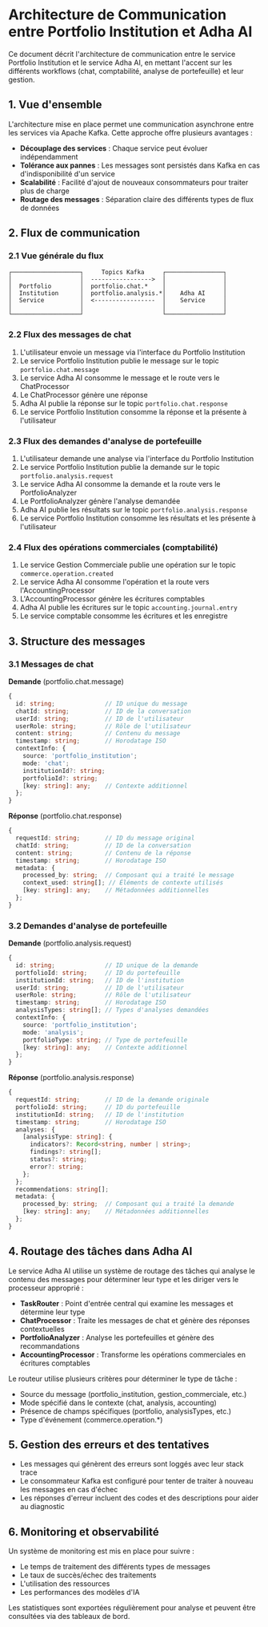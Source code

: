# Architecture de Communication entre Portfolio Institution et Adha AI

Ce document décrit l'architecture de communication entre le service Portfolio Institution et le service Adha AI, en mettant l'accent sur les différents workflows (chat, comptabilité, analyse de portefeuille) et leur gestion.

## 1. Vue d'ensemble

L'architecture mise en place permet une communication asynchrone entre les services via Apache Kafka. Cette approche offre plusieurs avantages :

- **Découplage des services** : Chaque service peut évoluer indépendamment
- **Tolérance aux pannes** : Les messages sont persistés dans Kafka en cas d'indisponibilité d'un service
- **Scalabilité** : Facilité d'ajout de nouveaux consommateurs pour traiter plus de charge
- **Routage des messages** : Séparation claire des différents types de flux de données

## 2. Flux de communication

### 2.1 Vue générale du flux

```
┌───────────────────┐     Topics Kafka     ┌────────────────┐
│                   │  ----------------->  │                │
│  Portfolio        │  portfolio.chat.*    │                │
│  Institution      │  portfolio.analysis.*│    Adha AI     │
│  Service          │  <-----------------  │    Service     │
│                   │                      │                │
└───────────────────┘                      └────────────────┘
```

### 2.2 Flux des messages de chat

1. L'utilisateur envoie un message via l'interface du Portfolio Institution
2. Le service Portfolio Institution publie le message sur le topic `portfolio.chat.message`
3. Le service Adha AI consomme le message et le route vers le ChatProcessor
4. Le ChatProcessor génère une réponse
5. Adha AI publie la réponse sur le topic `portfolio.chat.response`
6. Le service Portfolio Institution consomme la réponse et la présente à l'utilisateur

### 2.3 Flux des demandes d'analyse de portefeuille

1. L'utilisateur demande une analyse via l'interface du Portfolio Institution
2. Le service Portfolio Institution publie la demande sur le topic `portfolio.analysis.request`
3. Le service Adha AI consomme la demande et la route vers le PortfolioAnalyzer
4. Le PortfolioAnalyzer génère l'analyse demandée
5. Adha AI publie les résultats sur le topic `portfolio.analysis.response`
6. Le service Portfolio Institution consomme les résultats et les présente à l'utilisateur

### 2.4 Flux des opérations commerciales (comptabilité)

1. Le service Gestion Commerciale publie une opération sur le topic `commerce.operation.created`
2. Le service Adha AI consomme l'opération et la route vers l'AccountingProcessor
3. L'AccountingProcessor génère les écritures comptables
4. Adha AI publie les écritures sur le topic `accounting.journal.entry`
5. Le service comptable consomme les écritures et les enregistre

## 3. Structure des messages

### 3.1 Messages de chat

**Demande** (portfolio.chat.message)
```typescript
{
  id: string;              // ID unique du message
  chatId: string;          // ID de la conversation
  userId: string;          // ID de l'utilisateur
  userRole: string;        // Rôle de l'utilisateur
  content: string;         // Contenu du message
  timestamp: string;       // Horodatage ISO
  contextInfo: {
    source: 'portfolio_institution';
    mode: 'chat';
    institutionId?: string;
    portfolioId?: string;
    [key: string]: any;    // Contexte additionnel
  };
}
```

**Réponse** (portfolio.chat.response)
```typescript
{
  requestId: string;       // ID du message original
  chatId: string;          // ID de la conversation
  content: string;         // Contenu de la réponse
  timestamp: string;       // Horodatage ISO
  metadata: {
    processed_by: string;  // Composant qui a traité le message
    context_used: string[]; // Éléments de contexte utilisés
    [key: string]: any;    // Métadonnées additionnelles
  };
}
```

### 3.2 Demandes d'analyse de portefeuille

**Demande** (portfolio.analysis.request)
```typescript
{
  id: string;              // ID unique de la demande
  portfolioId: string;     // ID du portefeuille
  institutionId: string;   // ID de l'institution
  userId: string;          // ID de l'utilisateur
  userRole: string;        // Rôle de l'utilisateur
  timestamp: string;       // Horodatage ISO
  analysisTypes: string[]; // Types d'analyses demandées
  contextInfo: {
    source: 'portfolio_institution';
    mode: 'analysis';
    portfolioType: string; // Type de portefeuille
    [key: string]: any;    // Contexte additionnel
  };
}
```

**Réponse** (portfolio.analysis.response)
```typescript
{
  requestId: string;       // ID de la demande originale
  portfolioId: string;     // ID du portefeuille
  institutionId: string;   // ID de l'institution
  timestamp: string;       // Horodatage ISO
  analyses: {
    [analysisType: string]: {
      indicators?: Record<string, number | string>;
      findings?: string[];
      status?: string;
      error?: string;
    };
  };
  recommendations: string[];
  metadata: {
    processed_by: string;  // Composant qui a traité la demande
    [key: string]: any;    // Métadonnées additionnelles
  };
}
```

## 4. Routage des tâches dans Adha AI

Le service Adha AI utilise un système de routage des tâches qui analyse le contenu des messages pour déterminer leur type et les diriger vers le processeur approprié :

- **TaskRouter** : Point d'entrée central qui examine les messages et détermine leur type
- **ChatProcessor** : Traite les messages de chat et génère des réponses contextuelles
- **PortfolioAnalyzer** : Analyse les portefeuilles et génère des recommandations
- **AccountingProcessor** : Transforme les opérations commerciales en écritures comptables

Le routeur utilise plusieurs critères pour déterminer le type de tâche :
- Source du message (portfolio_institution, gestion_commerciale, etc.)
- Mode spécifié dans le contexte (chat, analysis, accounting)
- Présence de champs spécifiques (portfolio, analysisTypes, etc.)
- Type d'événement (commerce.operation.*)

## 5. Gestion des erreurs et des tentatives

- Les messages qui génèrent des erreurs sont loggés avec leur stack trace
- Le consommateur Kafka est configuré pour tenter de traiter à nouveau les messages en cas d'échec
- Les réponses d'erreur incluent des codes et des descriptions pour aider au diagnostic

## 6. Monitoring et observabilité

Un système de monitoring est mis en place pour suivre :
- Le temps de traitement des différents types de messages
- Le taux de succès/échec des traitements
- L'utilisation des ressources
- Les performances des modèles d'IA

Les statistiques sont exportées régulièrement pour analyse et peuvent être consultées via des tableaux de bord.
